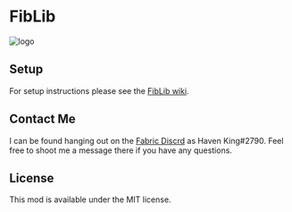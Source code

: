 # FibLib
![logo](https://raw.githubusercontent.com/Hephaestus-Dev/FibLib/master/icon.png "logo")
## Setup
For setup instructions please see the [FibLib wiki](https://github.com/Hephaestus-Dev/FibLib/wiki).


## Contact Me
I can be found hanging out on the [Fabric Discrd](https://discord.gg/v6v4pMv) as Haven King#2790. Feel free to shoot me a message there if you have any questions.

## License
This mod is available under the MIT license.
